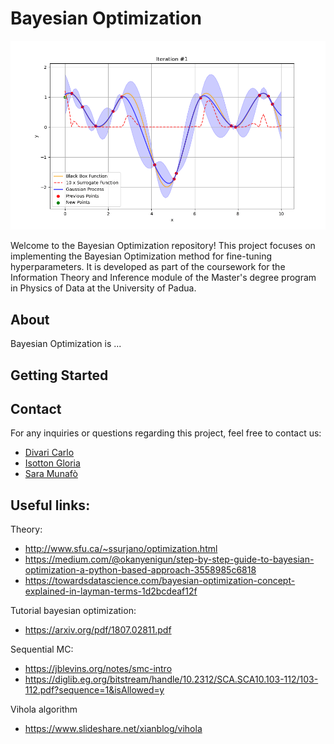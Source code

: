 # Bayesian Optimization 

![Example GIF](https://github.com/Sara-Munafo/Bayesian-Opt-Information-theory/blob/main/simple_optimization_ei.gif)

Welcome to the Bayesian Optimization repository! This project focuses on implementing the Bayesian Optimization method for fine-tuning hyperparameters. It is developed as part of the coursework for the Information Theory and Inference module of the Master's degree program in Physics of Data at the University of Padua.

## About

Bayesian Optimization is ...


## Getting Started


## Contact

For any inquiries or questions regarding this project, feel free to contact us:
- [Divari Carlo](mailto:carlo.divari@studenti.unipd.it)
- [Isotton Gloria](mailto:gloria.isotton@studenti.unipd.it)
- [Sara Munafò](mailto:sara.munafo@studenti.unipd.it)


 ## Useful links:
Theory:
- http://www.sfu.ca/~ssurjano/optimization.html
- https://medium.com/@okanyenigun/step-by-step-guide-to-bayesian-optimization-a-python-based-approach-3558985c6818
- https://towardsdatascience.com/bayesian-optimization-concept-explained-in-layman-terms-1d2bcdeaf12f

Tutorial bayesian optimization:
- https://arxiv.org/pdf/1807.02811.pdf

Sequential MC:
- https://jblevins.org/notes/smc-intro
- https://diglib.eg.org/bitstream/handle/10.2312/SCA.SCA10.103-112/103-112.pdf?sequence=1&isAllowed=y

Vihola algorithm
- https://www.slideshare.net/xianblog/vihola
  
